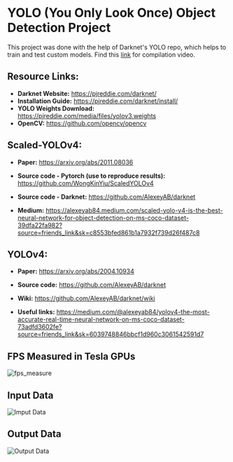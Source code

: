# YOLO (You Only Look Once) Object Detection Project

This project was done with the help of Darknet's YOLO repo, which helps to train and test custom models. Find this [link](https://youtu.be/04bXj-xOJkQ) for compilation video.

## Resource Links:
* **Darknet Website:** https://pjreddie.com/darknet/
* **Installation Guide:** https://pjreddie.com/darknet/install/
* **YOLO Weights Download:** https://pjreddie.com/media/files/yolov3.weights
* **OpenCV:** https://github.com/opencv/opencv

## Scaled-YOLOv4: 

* **Paper:** https://arxiv.org/abs/2011.08036

* **Source code - Pytorch (use to reproduce results):** https://github.com/WongKinYiu/ScaledYOLOv4

* **Source code - Darknet:** https://github.com/AlexeyAB/darknet

* **Medium:** https://alexeyab84.medium.com/scaled-yolo-v4-is-the-best-neural-network-for-object-detection-on-ms-coco-dataset-39dfa22fa982?source=friends_link&sk=c8553bfed861b1a7932f739d26f487c8

## YOLOv4:

* **Paper:** https://arxiv.org/abs/2004.10934

* **Source code:** https://github.com/AlexeyAB/darknet

* **Wiki:** https://github.com/AlexeyAB/darknet/wiki

* **Useful links:** https://medium.com/@alexeyab84/yolov4-the-most-accurate-real-time-neural-network-on-ms-coco-dataset-73adfd3602fe?source=friends_link&sk=6039748846bbcf1d960c3061542591d7

## FPS Measured in Tesla GPUs
![fps_measure](https://user-images.githubusercontent.com/4096485/90338826-06114c80-dff5-11ea-9ba2-8eb63a7409b3.png)<br>
## Input Data
![Imput Data](https://firebasestorage.googleapis.com/v0/b/fir-demo-7bbf9.appspot.com/o/yolo_source.png?alt=media&token=9767e188-236a-448b-bada-af6044a07530)<br>
## Output Data
![Output Data](https://firebasestorage.googleapis.com/v0/b/fir-demo-7bbf9.appspot.com/o/yolo_test.png?alt=media&token=419a3682-0bbc-4122-b681-da906bd8335f)
